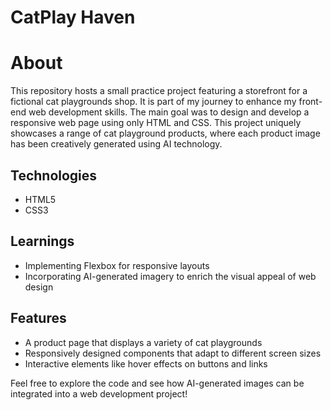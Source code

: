 # CatPlay Haven

# About
This repository hosts a small practice project featuring a storefront for a fictional cat playgrounds shop. It is part of my journey to enhance my front-end web development skills. The main goal was to design and develop a responsive web page using only HTML and CSS. This project uniquely showcases a range of cat playground products, where each product image has been creatively generated using AI technology.

## Technologies 
- HTML5
- CSS3

## Learnings
- Implementing Flexbox for responsive layouts
- Incorporating AI-generated imagery to enrich the visual appeal of web design

## Features
- A product page that displays a variety of cat playgrounds
- Responsively designed components that adapt to different screen sizes
- Interactive elements like hover effects on buttons and links

Feel free to explore the code and see how AI-generated images can be integrated into a web development project!


